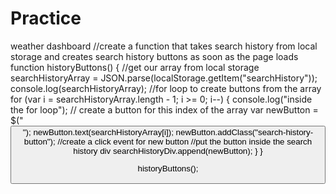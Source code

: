 # Practice
weather dashboard
//create a function that takes search history from local storage and creates search history buttons as soon as the page loads
function historyButtons() {
  //get our array from local storage
  searchHistoryArray = JSON.parse(localStorage.getItem("searchHistory"));
  console.log(searchHistoryArray);
  //for loop to create buttons from the array
  for (var i = searchHistoryArray.length - 1; i >= 0; i--) {
    console.log("inside the for loop");
    // create a button for this index of the array
    var newButton = $("<button>");
    newButton.text(searchHistoryArray[i]);
    newButton.addClass("search-history-button");
    //create a click event for new button
    //put the button inside the search history div
    searchHistoryDiv.append(newButton);
  }
}

historyButtons();